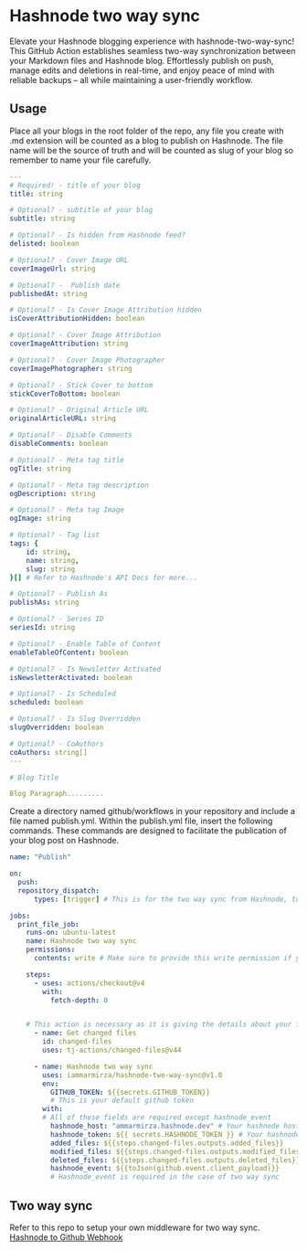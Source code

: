 # Hashnode two way sync

Elevate your Hashnode blogging experience with hashnode-two-way-sync! This GitHub Action establishes seamless two-way synchronization between your Markdown files and Hashnode blog. Effortlessly publish on push, manage edits and deletions in real-time, and enjoy peace of mind with reliable backups – all while maintaining a user-friendly workflow.

## Usage

Place all your blogs in the root folder of the repo, any file you create with .md extension will be counted as a blog to publish on Hashnode. The file name will be the source of truth and will be counted as slug of your blog so remember to name your file carefully.

``` yaml
---
# Required! - title of your blog
title: string

# Optional? - subtitle of your blog
subtitle: string

# Optional? - Is hidden from Hashnode feed?
delisted: boolean

# Optional? - Cover Image URL
coverImageUrl: string

# Optional? -  Publish date
publishedAt: string

# Optional? - Is Cover Image Attribution hidden
isCoverAttributionHidden: boolean

# Optional? - Cover Image Attribution
coverImageAttribution: string

# Optional? - Cover Image Photographer
coverImagePhotographer: string

# Optional? - Stick Cover to bottom
stickCoverToBottom: boolean

# Optional? - Original Article URL
originalArticleURL: string

# Optional? - Disable Comments
disableComments: boolean

# Optional? - Meta tag title
ogTitle: string

# Optional? - Meta tag description
ogDescription: string

# Optional? - Meta tag Image
ogImage: string

# Optional? - Tag list
tags: {
    id: string,
    name: string,
    slug: string
}[] # Refer to Hashnode's API Docs for more...

# Optional? - Publish As
publishAs: string

# Optional? - Series ID 
seriesId: string

# Optional? - Enable Table of Content
enableTableOfContent: boolean

# Optional? - Is Newsletter Activated
isNewsletterActivated: boolean

# Optional? - Is Scheduled
scheduled: boolean

# Optional? - Is Slug Overridden
slugOverridden: boolean

# Optional? - CoAuthors
coAuthors: string[]
---

# Blog Title

Blog Paragraph.........
```
Create a directory named github/workflows in your repository and include a file named publish.yml. Within the publish.yml file, insert the following commands. These commands are designed to facilitate the publication of your blog post on Hashnode.

``` yml
name: "Publish"

on:
  push:
  repository_dispatch:
      types: [trigger] # This is for the two way sync from Hashnode, to use this you will have to set up a serverless function as a middleware.

jobs:
  print_file_job:
    runs-on: ubuntu-latest
    name: Hashnode two way sync
    permissions:
      contents: write # Make sure to provide this write permission if you are using two way sync, not required if you're using only one way sync i.e : Github to Hashnode

    steps:
      - uses: actions/checkout@v4
        with:
          fetch-depth: 0


    # This action is necessary as it is giving the details about your files in repo
      - name: Get changed files
        id: changed-files
        uses: tj-actions/changed-files@v44

      - name: Hashnode two way sync
        uses: iammarmirza/hashnode-two-way-sync@v1.0
        env: 
          GITHUB_TOKEN: ${{secrets.GITHUB_TOKEN}} 
          # This is your default github token
        with:
        # All of these fields are required except hashnode_event
          hashnode_host: "ammarmirza.hashnode.dev" # Your hashnode host name
          hashnode_token: ${{ secrets.HASHNODE_TOKEN }} # Your hashnode secret key
          added_files: ${{steps.changed-files.outputs.added_files}}
          modified_files: ${{steps.changed-files.outputs.modified_files}}
          deleted_files: ${{steps.changed-files.outputs.deleted_files}}
          hashnode_event: ${{toJson(github.event.client_payload)}} 
          # Hashnode_event is required in the case of two way sync
```

## Two way sync

Refer to this repo to setup your own middleware for two way sync. \
[Hashnode to Github Webhook](https://github.com/iammarmirza/github-hashnode-webhook.git)